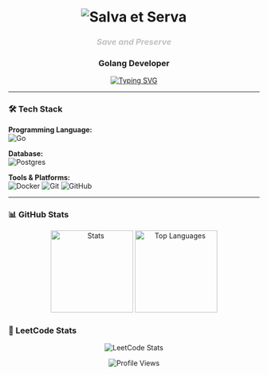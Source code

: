 <h1 align="center">
  <img src="https://readme-typing-svg.demolab.com?font=Black+Ops+One&size=40&duration=4000&pause=1000&color=22D3EE&center=true&vCenter=true&width=500&height=60&lines=Salva+et+Serva" alt="Salva et Serva" />
</h1>
<h3 align="center" style="color: #C0C0C0; font-style: italic;">
  Save and Preserve
</h3>

<h3 align="center">Golang Developer</h3>

<p align="center">
  <a href="https://git.io/typing-svg">
    <img src="https://readme-typing-svg.demolab.com?font=Fira+Code&pause=1000&color=22D3EE&center=true&vCenter=true&width=435&lines=Writing+clean+and+efficient+code;Building+reliable+backend+systems;Always+learning+new+things" alt="Typing SVG" />
  </a>
</p>

---

### 🛠️ Tech Stack

**Programming Language:**  
![Go](https://img.shields.io/badge/Go-00ADD8?style=flat-square&logo=go&logoColor=white)

**Database:**  
![Postgres](https://img.shields.io/badge/PostgreSQL-4169E1?style=flat-square&logo=postgresql&logoColor=white)

**Tools & Platforms:**  
![Docker](https://img.shields.io/badge/Docker-2496ED?style=flat-square&logo=docker&logoColor=white)
![Git](https://img.shields.io/badge/Git-F05032?style=flat-square&logo=git&logoColor=white)
![GitHub](https://img.shields.io/badge/GitHub-181717?style=flat-square&logo=github&logoColor=white)

---

### 📊 GitHub Stats

<p align="center">
  <img src="https://github-readme-stats.vercel.app/api?username=markbelaev&show_icons=true&theme=nightowl&hide_border=true" alt="Stats" height="165"/>
  <img src="https://github-readme-stats.vercel.app/api/top-langs/?username=markbelaev&layout=compact&theme=nightowl&hide_border=true&langs_count=6" alt="Top Languages" height="165"/>
</p>

### 🧠 LeetCode Stats

<p align="center">
  <img src="https://leetcard.jacoblin.cool/markbelaev?theme=dark&font=Abel&ext=contest" alt="LeetCode Stats" />
</p>

<p align="center">
  <img src="https://komarev.com/ghpvc/?username=markbelaev&style=flat-square&color=blue" alt="Profile Views"/>
</p>
